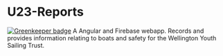 # U23-Reports

[![Greenkeeper badge](https://badges.greenkeeper.io/LaserFlash/WYST-Maintenance.svg)](https://greenkeeper.io/)
A Angular and Firebase webapp.
Records and provides information relating to boats and safety for the Wellington Youth Sailing Trust.

